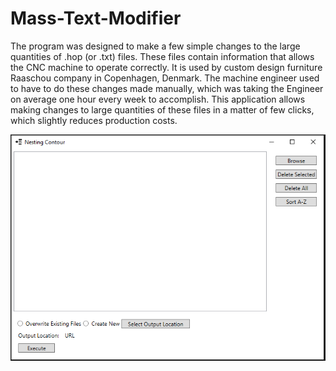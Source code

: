 # Mass-Text-Modifier

The program was designed to make a few simple changes to the large quantities of .hop (or .txt) files. These files contain information that allows the CNC machine to operate correctly. It is used by custom design furniture Raaschou company in Copenhagen, Denmark. The machine engineer used to have to do these changes made manually, which was taking the Engineer on average one hour every week to accomplish. This application allows making changes to large quantities of these files in a matter of few clicks, which slightly reduces production costs.


![Screenshot](Resources/screenshot1.png)
